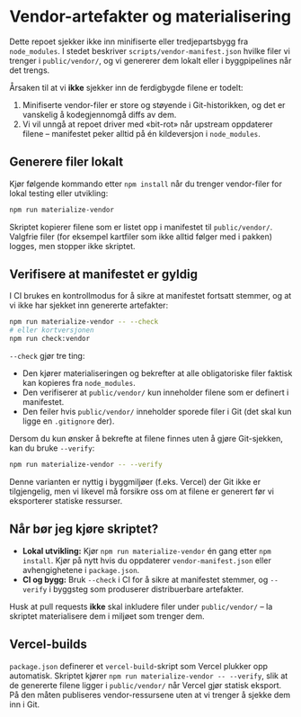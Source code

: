 # Vendor-artefakter og materialisering

Dette repoet sjekker ikke inn minifiserte eller tredjepartsbygg fra `node_modules`. I stedet beskriver `scripts/vendor-manifest.json` hvilke filer vi trenger i `public/vendor/`, og vi genererer dem lokalt eller i byggpipelines når det trengs.

Årsaken til at vi **ikke** sjekker inn de ferdigbygde filene er todelt:

1. Minifiserte vendor-filer er store og støyende i Git-historikken, og det er vanskelig å kodegjennomgå diffs av dem.
2. Vi vil unngå at repoet driver med «bit-rot» når upstream oppdaterer filene – manifestet peker alltid på én kildeversjon i `node_modules`.

## Generere filer lokalt

Kjør følgende kommando etter `npm install` når du trenger vendor-filer for lokal testing eller utvikling:

```bash
npm run materialize-vendor
```

Skriptet kopierer filene som er listet opp i manifestet til `public/vendor/`. Valgfrie filer (for eksempel kartfiler som ikke alltid følger med i pakken) logges, men stopper ikke skriptet.

## Verifisere at manifestet er gyldig

I CI brukes en kontrollmodus for å sikre at manifestet fortsatt stemmer, og at vi ikke har sjekket inn genererte artefakter:

```bash
npm run materialize-vendor -- --check
# eller kortversjonen
npm run check:vendor
```

`--check` gjør tre ting:

- Den kjører materialiseringen og bekrefter at alle obligatoriske filer faktisk kan kopieres fra `node_modules`.
- Den verifiserer at `public/vendor/` kun inneholder filene som er definert i manifestet.
- Den feiler hvis `public/vendor/` inneholder sporede filer i Git (det skal kun ligge en `.gitignore` der).

Dersom du kun ønsker å bekrefte at filene finnes uten å gjøre Git-sjekken, kan du bruke `--verify`:

```bash
npm run materialize-vendor -- --verify
```

Denne varianten er nyttig i byggmiljøer (f.eks. Vercel) der Git ikke er tilgjengelig, men vi likevel må forsikre oss om at filene er generert før vi eksporterer statiske ressurser.

## Når bør jeg kjøre skriptet?

- **Lokal utvikling:** Kjør `npm run materialize-vendor` én gang etter `npm install`. Kjør på nytt hvis du oppdaterer `vendor-manifest.json` eller avhengighetene i `package.json`.
- **CI og bygg:** Bruk `--check` i CI for å sikre at manifestet stemmer, og `--verify` i byggsteg som produserer distribuerbare artefakter.

Husk at pull requests **ikke** skal inkludere filer under `public/vendor/` – la skriptet materialisere dem i miljøet som trenger dem.

## Vercel-builds

`package.json` definerer et `vercel-build`-skript som Vercel plukker opp automatisk. Skriptet kjører `npm run materialize-vendor -- --verify`, slik at de genererte filene ligger i `public/vendor/` når Vercel gjør statisk eksport. På den måten publiseres vendor-ressursene uten at vi trenger å sjekke dem inn i Git.

